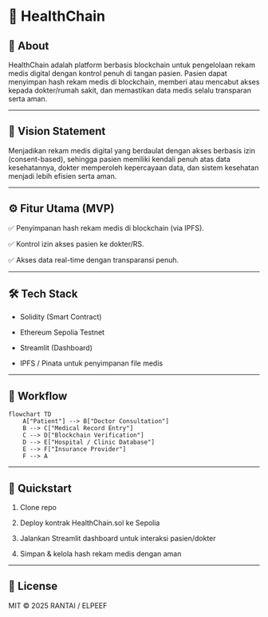 # 🏥 HealthChain

## 📌 About

HealthChain adalah platform berbasis blockchain untuk pengelolaan rekam medis digital dengan kontrol penuh di tangan pasien. Pasien dapat menyimpan hash rekam medis di blockchain, memberi atau mencabut akses kepada dokter/rumah sakit, dan memastikan data medis selalu transparan serta aman.

---

## 🎯 Vision Statement

Menjadikan rekam medis digital yang berdaulat dengan akses berbasis izin (consent-based), sehingga pasien memiliki kendali penuh atas data kesehatannya, dokter memperoleh kepercayaan data, dan sistem kesehatan menjadi lebih efisien serta aman.

---

## ⚙️ Fitur Utama (MVP)

✅ Penyimpanan hash rekam medis di blockchain (via IPFS).

✅ Kontrol izin akses pasien ke dokter/RS.

✅ Akses data real-time dengan transparansi penuh.

---

## 🛠️ Tech Stack

- Solidity (Smart Contract)

- Ethereum Sepolia Testnet

- Streamlit (Dashboard)

- IPFS / Pinata untuk penyimpanan file medis

---

## 🧰 Workflow

```mermaid
flowchart TD
    A["Patient"] --> B["Doctor Consultation"]
    B --> C["Medical Record Entry"]
    C --> D["Blockchain Verification"]
    D --> E["Hospital / Clinic Database"]
    E --> F["Insurance Provider"]
    F --> A
```

---

## 🚀 Quickstart

1. Clone repo

2. Deploy kontrak HealthChain.sol ke Sepolia

3. Jalankan Streamlit dashboard untuk interaksi pasien/dokter

4. Simpan & kelola hash rekam medis dengan aman

---

## 📜 License
MIT © 2025 RANTAI / ELPEEF
